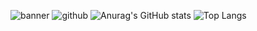 ![banner](https://user-images.githubusercontent.com/99287922/220191722-0b8217ac-2b37-4f36-9e6c-7f503d6c2113.png)
![github](https://img.shields.io/badge/GitHub-000000?style=for-the-badge&logo=GitHub&logoColor=white)
![Anurag's GitHub stats](https://github-readme-stats.vercel.app/api?username=starinjs)
![Top Langs](https://github-readme-stats.vercel.app/api/top-langs/?username=starinjs&langs_count=8)
